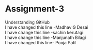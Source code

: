 # Assignment-3
Understanding GitHub
<br>
I have changed this line -Madhav G Desai
<br>
I have change this line -sachin kerutagi 
<br>
I have change this line -Manjunath Bilagi
<br>
I have changed this line- Pooja Patil

